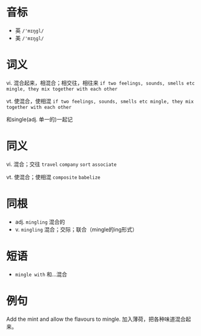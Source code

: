 # 音标

- 英 `/'mɪŋgl/`
- 美 `/'mɪŋɡl/`

# 词义

vi. 混合起来，相混合；相交往，相往来
`if two feelings, sounds, smells etc mingle, they mix together with each other`

vt. 使混合，使相混
`if two feelings, sounds, smells etc mingle, they mix together with each other`



和single(adj. 单一的)一起记

# 同义

vi. 混合；交往
`travel` `company` `sort` `associate`

vt. 使混合；使相混
`composite` `babelize`

# 同根

- adj. `mingling` 混合的
- v. `mingling` 混合；交际；联合（mingle的ing形式）

# 短语

- `mingle with` 和…混合

# 例句

Add the mint and allow the flavours to mingle.
加入薄荷，把各种味道混合起来。


